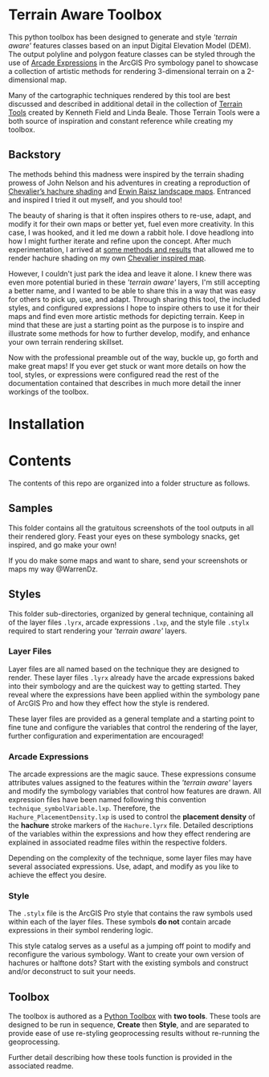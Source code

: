# Terrain Aware Toolbox
This python toolbox has been designed to generate and style _'terrain aware'_ features classes based on an input Digital Elevation Model (DEM). The output polyline and polygon feature classes can be styled through the use of [Arcade Expressions](https://developers.arcgis.com/arcade/) in the ArcGIS Pro symbology panel to showcase a collection of artistic methods for rendering 3-dimensional terrain on a 2-dimensional map.

Many of the cartographic techniques rendered by this tool are best discussed and described in additional detail in the collection of [Terrain Tools](arcg.is/1GvWPr) created by Kenneth Field and Linda Beale. Those Terrain Tools were a both source of inspiration and constant reference while creating my toolbox.

## Backstory
The methods behind this madness were inspired by the terrain shading prowess of John Nelson and his adventures in creating a reproduction of [Chevalier’s hachure shading](https://www.esri.com/arcgis-blog/products/arcgis-pro/mapping/chevalier-shade/) and [Erwin Raisz landscape maps](https://www.esri.com/arcgis-blog/products/arcgis-pro/mapping/landscape-map-in-the-spirit-of-erwin-raisz/). Entranced and inspired I tried it out myself, and you should too!

The beauty of sharing is that it often inspires others to re-use, adapt, and modify it for their own maps or better yet, fuel even more creativity. In this case, I was hooked, and it led me down a rabbit hole. I dove headlong into how I might further iterate and refine upon the concept. After much experimentation, I arrived at [some methods and results](https://warrenrdavison.wixsite.com/maps/post/revisiting-hachure-lines-dynamic-hachure-contours-in-arcgis-pro) that allowed me to render hachure shading on my own [Chevalier inspired map](https://warrenrdavison.wixsite.com/maps/chevalierhachure).

However, I couldn't just park the idea and leave it alone. I knew there was even more potential buried in these _'terrain aware'_ layers, I'm still accepting a better name, and I wanted to be able to share this in a way that was easy for others to pick up, use, and adapt. Through sharing this tool, the included styles, and configured expressions I hope to inspire others to use it for their maps and find even more artistic methods for depicting terrain. Keep in mind that these are just a starting point as the purpose is to inspire and illustrate some methods for how to further develop, modify, and enhance your own terrain rendering skillset.

Now with the professional preamble out of the way, buckle up, go forth and make great maps! If you ever get stuck or want more details on how the tool, styles, or expressions were configured read the rest of the documentation contained that describes in much more detail the inner workings of the toolbox.

# Installation


# Contents
The contents of this repo are organized into a folder structure as follows.

## Samples
This folder contains all the gratuitous screenshots of the tool outputs in all their rendered glory. Feast your eyes on these symbology snacks, get inspired, and go make your own!

If you do make some maps and want to share, send your screenshots or maps my way @WarrenDz.

## Styles
This folder sub-directories, organized by general technique, containing all of the layer files `.lyrx`, arcade expressions `.lxp`, and the style file `.stylx` required to start rendering your _'terrain aware'_ layers.

### Layer Files
Layer files are all named based on the technique they are designed to render. These layer files `.lyrx` already have the arcade expressions baked into their symbology and are the quickest way to getting started. They reveal where the expressions have been applied within the symbology pane of ArcGIS Pro and how they effect how the style is rendered.

These layer files are provided as a general template and a starting point to fine tune and configure the variables that control the rendering of the layer, further configuration and experimentation are encouraged!

### Arcade Expressions
The arcade expressions are the magic sauce. These expressions consume attributes values assigned to the features within the _'terrain aware'_ layers and modify the symbology variables that control how features are drawn. All expression files have been named following this convention `technique_symbolVariable.lxp`. Therefore, the `Hachure_PlacementDensity.lxp` is used to control the **placement density** of the **hachure** stroke markers of the `Hachure.lyrx` file. Detailed descriptions of the variables within the expressions and how they effect rendering are explained in associated readme files within the respective folders.

Depending on the complexity of the technique, some layer files may have several associated expressions. Use, adapt, and modify as you like to achieve the effect you desire.

### Style
The `.stylx` file is the ArcGIS Pro style that contains the raw symbols used within each of the layer files. These symbols **do not** contain arcade expressions in their symbol rendering logic.

This style catalog serves as a useful as a jumping off point to modify and reconfigure the various symbology. Want to create your own version of hachures or halftone dots? Start with the existing symbols and construct and/or deconstruct to suit your needs.

## Toolbox
The toolbox is authored as a [Python Toolbox](https://pro.arcgis.com/en/pro-app/latest/arcpy/geoprocessing_and_python/a-quick-tour-of-python-toolboxes.htm) with **two tools**. These tools are designed to be run in sequence, **Create** then **Style**, and are separated to provide ease of use re-styling geoprocessing results without re-running the geoprocessing.

Further detail describing how these tools function is provided in the associated readme.

